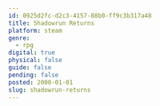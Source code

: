 ```yaml
---
id: 0925d2fc-d2c3-4157-88b0-ff9c3b317a48
title: Shadowrun Returns
platform: steam
genre:
  - rpg
digital: true
physical: false
guide: false
pending: false
posted: 2000-01-01
slug: shadowrun-returns
---
```

